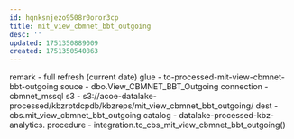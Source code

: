 ```yaml
---
id: hqnksnjezo9508r0oror3cp
title: mit_view_cbmnet_bbt_outgoing
desc: ''
updated: 1751350889009
created: 1751350540863
---
```



remark - full refresh (current date)
glue - to-processed-mit-view-cbmnet-bbt-outgoing
souce - dbo.View_CBMNET_BBT_Outgoing
connection - cbmnet_mssql
s3 - s3://acoe-datalake-processed/kbzrptdcpdb/kbzreps/mit_view_cbmnet_bbt_outgoing/
dest - cbs.mit_view_cbmnet_bbt_outgoing 
catalog - datalake-processed-kbz-analytics.
procedure - integration.to_cbs_mit_view_cbmnet_bbt_outgoing()



